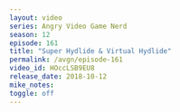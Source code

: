 ```yaml
---
layout: video
series: Angry Video Game Nerd
season: 12
episode: 161
title: "Super Hydlide & Virtual Hydlide"
permalink: /avgn/episode-161
video_id: HOccLSB9EU8
release_date: 2018-10-12
mike_notes:
toggle: off
---
```

